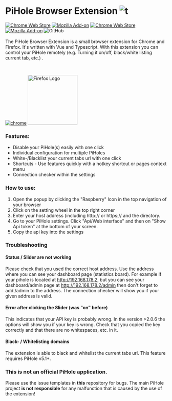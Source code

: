 # PiHole Browser Extension ![t](https://github.com/badsgahhl/pihole-browser-extension/blob/master/icon/icon-48.png?raw=true)

[![Chrome Web Store](https://img.shields.io/chrome-web-store/v/ngoafjpapneaopfkpboebcahajopcifi)](https://chrome.google.com/webstore/detail/switch-for-pihole/ngoafjpapneaopfkpboebcahajopcifi)
[![Mozilla Add-on](https://img.shields.io/amo/v/pihole-browser-extension)](https://addons.mozilla.org/firefox/addon/pihole-browser-extension/)
[![Chrome Web Store](https://img.shields.io/chrome-web-store/users/ngoafjpapneaopfkpboebcahajopcifi?label=chrome%20users)](https://chrome.google.com/webstore/detail/switch-for-pihole/ngoafjpapneaopfkpboebcahajopcifi)
[![Mozilla Add-on](https://img.shields.io/amo/users/pihole-browser-extension?color=green&label=mozilla%20users)](https://addons.mozilla.org/firefox/addon/pihole-browser-extension/)
![GitHub](https://img.shields.io/github/license/badsgahhl/pihole-browser-extension)
<br><br>
The PiHole Browser Extension is a small browser extension for Chrome and Firefox. It's written with Vue and Typescript.
With this extension you can control your PiHole remotely (e.g. Turning it on/off, black/white listing current tab, etc.)
.

<br>

[![chrome](https://wd.imgix.net/image/BrQidfK9jaQyIHwdw91aVpkPiib2/RQMv2HZ0v6NKfFn7XCeU.png?auto=format&w=228)](https://chrome.google.com/webstore/detail/switch-for-pihole/ngoafjpapneaopfkpboebcahajopcifi)
<a href="https://addons.mozilla.org/firefox/addon/pihole-browser-extension/" target="_blank">
  <img src="https://design.firefox.com/product-identity/firefox/firefox-horizontal-lockup/firefox-logo-horizontal-lockup.png" alt="Firefox Logo" width="155"/>
</a>  

### Features:

- Disable your PiHole(s) easily with one click
- Individual configuration for multiple PiHoles
- White-/Blacklist your current tabs url with one click
- Shortcuts - Use features quickly with a hotkey shortcut or pages context menu
- Connection checker within the settings

### How to use:

1. Open the popup by clicking the "Raspberry" Icon in the top navigation of your browser
2. Click on the setting wheel in the top right corner
3. Enter your host address (including http:// or https:// and the directory.
4. Go to your PiHole settings. Click "Api/Web interface" and then on "Show Api token" at the bottom of your screen.
5. Copy the api key into the settings

### Troubleshooting

#### Status / Slider are not working

Please check that you used the correct host address. Use the address where you can see your dashboard page (statistics
board). For example if your pihole is located at http://192.168.178.2, but you can see your dashboard/admin page
at http://192.168.178.2/admin then don't forget to add /admin to the address. The connection checker will show you if
your given address is valid.

#### Error after clicking the Slider (was "on" before)

This indicates that your API key is probably wrong. In the version >2.0.6 the options will show you if your key is
wrong. Check that you copied the key correctly and that there are no whitespaces, etc. in it.

#### Black- / Whitelisting domains

The extension is able to black and whitelist the current tabs url. This feature requires PiHole v5.1+.

### This is not an official PiHole application.

Please use the issue templates in **this** repository for bugs. The main PiHole project **is not responsible** for any
malfunction that is caused by the use of the extension!
